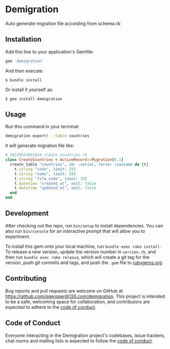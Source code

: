 # Demigration

Auto generate migration file according from schema.rb

## Installation

Add this line to your application's Gemfile:

```ruby
gem 'demigration'
```

And then execute:

    $ bundle install

Or install it yourself as:

    $ gem install demigration

## Usage

Run this command in your terminal:
``` sh
demigration export! --table countries
```

It will generate migration file like:

``` ruby
# 20210623061828_create_countries.rb
class CreateCountries < ActiveRecord::Migration[6.1]
  create_table "countries", id: :serial, force: :cascade do |t|
    t.string "code", limit: 255
    t.string "name", limit: 255
    t.string "fifa_code", limit: 255
    t.datetime "created_at", null: false
    t.datetime "updated_at", null: false
  end
end
```

## Development

After checking out the repo, run `bin/setup` to install dependencies. You can also run `bin/console` for an interactive prompt that will allow you to experiment.

To install this gem onto your local machine, run `bundle exec rake install`. To release a new version, update the version number in `version.rb`, and then run `bundle exec rake release`, which will create a git tag for the version, push git commits and tags, and push the `.gem` file to [rubygems.org](https://rubygems.org).

## Contributing

Bug reports and pull requests are welcome on GitHub at https://github.com/qqerqqer@126.com/demigration. This project is intended to be a safe, welcoming space for collaboration, and contributors are expected to adhere to the [code of conduct](https://github.com/qqerqqer@126.com/demigration/blob/master/CODE_OF_CONDUCT.md).


## Code of Conduct

Everyone interacting in the Demigration project's codebases, issue trackers, chat rooms and mailing lists is expected to follow the [code of conduct](https://github.com/qqerqqer@126.com/demigration/blob/master/CODE_OF_CONDUCT.md).
